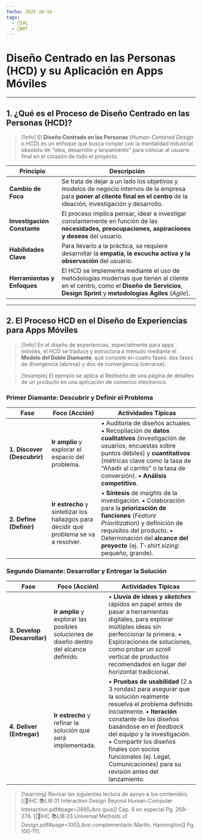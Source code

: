 ```yaml
---
fecha: 2025-10-10
tags:
  - 🎨IHC
  - 📝NOT
---
```

# Diseño Centrado en las Personas (HCD) y su Aplicación en Apps Móviles
---
## 1. ¿Qué es el Proceso de Diseño Centrado en las Personas (HCD)?

> [!info] El **Diseño Centrado en las Personas** (_Human-Centered Design_ o HCD) es un enfoque que busca romper con la mentalidad industrial obsoleta de "idea, desarrollo y lanzamiento" para colocar al usuario final en el corazón de todo el proyecto.

| Principio                   | Descripción                                                                                                                                                                               |
| --------------------------- | ----------------------------------------------------------------------------------------------------------------------------------------------------------------------------------------- |
| **Cambio de Foco**          | Se trata de dejar a un lado los objetivos y modelos de negocio internos de la empresa para **poner al cliente final en el centro** de la ideación, investigación y desarrollo.            |
| **Investigación Constante** | El proceso implica pensar, idear e investigar constantemente en función de las **necesidades, preocupaciones, aspiraciones y deseos** del usuario.                                        |
| **Habilidades Clave**       | Para llevarlo a la práctica, se requiere desarrollar la **empatía, la escucha activa y la observación** del usuario.                                                                      |
| **Herramientas y Enfoques** | El HCD se implementa mediante el uso de metodologías modernas que tienen al cliente en el centro, como el **Diseño de Servicios**, **Design Sprint** y **metodologías Ágiles** (_Agile_). |

---

## 2. El Proceso HCD en el Diseño de Experiencias para Apps Móviles

> [!info] En el diseño de experiencias, especialmente para apps móviles, el HCD se traduce y estructura a menudo mediante el **Modelo del Doble Diamante**, que consiste en cuatro fases: dos fases de divergencia (abrirse) y dos de convergencia (cerrarse).

> [!example] El ejemplo se aplica al Rediseño de una página de detalles de un producto en una aplicación de comercio electrónico.

### Primer Diamante: Descubrir y Definir el Problema

|Fase|Foco (Acción)|Actividades Típicas|
|---|---|---|
|**1. Discover (Descubrir)**|**Ir amplio** y explorar el espacio del problema.|• Auditoría de diseños actuales. • Recopilación de **datos cualitativos** (investigación de usuarios, encuestas sobre puntos débiles) y **cuantitativos** (métricas clave como la tasa de "Añadir al carrito" o la tasa de conversión). • **Análisis competitivo**.|
|**2. Define (Definir)**|**Ir estrecho** y sintetizar los hallazgos para decidir qué problema se va a resolver.|• **Síntesis** de _insights_ de la investigación. • Colaboración para la **priorización de funciones** (_Feature Prioritization_) y definición de requisitos del producto. • Determinación del **alcance del proyecto** (ej. _T-shirt sizing_: pequeño, grande).|

### Segundo Diamante: Desarrollar y Entregar la Solución

|Fase|Foco (Acción)|Actividades Típicas|
|---|---|---|
|**3. Develop (Desarrollar)**|**Ir amplio** y explorar las posibles soluciones de diseño dentro del alcance definido.|• **Lluvia de ideas y _sketches_** rápidos en papel antes de pasar a herramientas digitales, para explorar múltiples ideas sin perfeccionar la primera. • Exploraciones de soluciones, como probar un _scroll_ vertical de productos recomendados en lugar del horizontal tradicional.|
|**4. Deliver (Entregar)**|**Ir estrecho** y refinar la solución que será implementada.|• **Pruebas de usabilidad** (2 a 3 rondas) para asegurar que la solución realmente resuelva el problema definido inicialmente. • **Iteración** constante de los diseños basándose en el _feedback_ del equipo y la investigación. • Compartir los diseños finales con socios funcionales (ej. Legal, Comunicaciones) para su revisión antes del lanzamiento.|

> [!warning] Revisar las siguientes lectura de apoyo a los contenidos. [[🎨IHC 📚LIB 01 Interaction Design Beyond Human-Computer Interaction.pdf#page=289|Libro guía]] Cap. 8 en especial Pg. 268-276. [[🎨IHC 📚LIB 03 Universal Methods of Design.pdf#page=100|Libro complementario Martin, Hannington]] Pg. 100-111.
